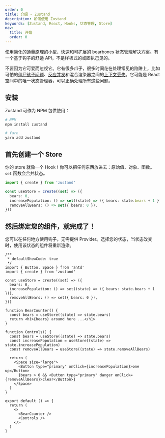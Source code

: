 ```yaml
---
order: 0
title: 介绍 - Zustand
description: 如何使用 Zustand
keywords: [Zustand, React, Hooks, 状态管理, Store]
nav:
  title: 开始
  order: 0
---
```


使用简化的通量原理的小型、快速和可扩展的 bearbones 状态管理解决方案。有一个基于钩子的舒适 API，不是样板式的或固执己见的。

不要因为它可爱而忽视它。它有很多爪子，很多时间花在处理常见的陷阱上，比如可怕的[僵尸孩子问题](https://react-redux.js.org/api/hooks#stale-props-and-zombie-children)、[反应并发](https://github.com/bvaughn/rfcs/blob/useMutableSource/text/0000-use-mutable-source.md)和混合渲染器之间的[上下文丢失](https://github.com/facebook/react/issues/13332)。它可能是 React 空间中的唯一状态管理器，可以正确处理所有这些问题。

## 安装

Zustand 可作为 NPM 包供使用：

```bash
# NPM
npm install zustand

# Yarn
yarn add zustand
```

## 首先创建一个 Store

你的 store 就像一个 Hook！你可以把任何东西放进去：原始值、对象、函数。`set` 函数会合并状态。

```ts
import { create } from 'zustand'

const useStore = create((set) => ({
  bears: 0,
  increasePopulation: () => set((state) => ({ bears: state.bears + 1 })),
  removeAllBears: () => set({ bears: 0 }),
}))
```

## 然后绑定您的组件，就完成了！

您可以在任何地方使用钩子，无需提供 Provider。选择您的状态，当状态改变时，使用该状态的组件将重新渲染。

```tsx
/**
 * defaultShowCode: true
 */
import { Button, Space } from 'antd'
import { create } from 'zustand'

const useStore = create((set) => ({
  bears: 0,
  increasePopulation: () => set((state) => ({ bears: state.bears + 1 })),
  removeAllBears: () => set({ bears: 0 }),
}))

function BearCounter() {
  const bears = useStore((state) => state.bears)
  return <h1>{bears} around here ...</h1>
}

function Controls() {
  const bears = useStore((state) => state.bears)
  const increasePopulation = useStore((state) => state.increasePopulation)
  const removeAllBears = useStore((state) => state.removeAllBears)

  return (
    <Space size="large">
      <Button type="primary" onClick={increasePopulation}>one up</Button>
      {bears > 0 && <Button type="primary" danger onClick={removeAllBears}>clear</Button>}
    </Space>
  )
}

export default () => {
  return (
    <>
      <BearCounter />
      <Controls />
    </>
  )
}
```
